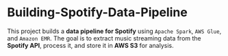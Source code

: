 # Building-Spotify-Data-Pipeline
This project builds a **data pipeline for Spotify** using `Apache Spark`, `AWS Glue`, and `Amazon EMR`. The goal is to extract music streaming data from the **Spotify API**, process it, and store it in **AWS S3** for analysis.
